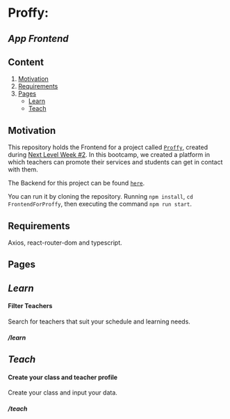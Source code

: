 # Proffy:
## *App Frontend*

## Content

1. [Motivation](#Motivation) 
2. [Requirements](#Requirements)
3. [Pages](#Pages)
    - [Learn](#Learn)
    - [Teach](#Teach)

## Motivation

This repository holds the Frontend for a project called [`Proffy`](https://proffys.vercel.app/), created during [Next Level Week #2](https://nextlevelweek.com/inscricao/2). In this bootcamp, we created a platform in which teachers can promote their services and students can get in contact with them.

The Backend for this project can be found [`here`](https://github.com/vix993/BackendForProffy).

You can run it by cloning the repository. Running `npm install`, `cd FrontendForProffy`, then executing the command `npm run start`.

## Requirements

Axios, react-router-dom and typescript.

## Pages
## *Learn*

#### Filter Teachers
Search for teachers that suit your schedule and learning needs.
##### /learn

## *Teach*

#### Create your class and teacher profile
Create your class and input your data.
##### /teach
